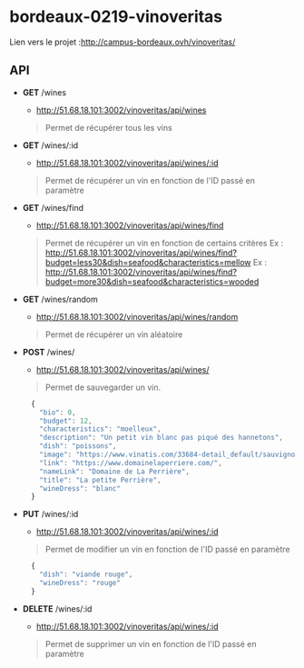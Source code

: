 # bordeaux-0219-vinoveritas
Lien vers le projet :http://campus-bordeaux.ovh/vinoveritas/
## API

* **GET** /wines
  * http://51.68.18.101:3002/vinoveritas/api/wines
  > Permet de récupérer tous les vins

* **GET** /wines/:id
  * http://51.68.18.101:3002/vinoveritas/api/wines/:id
  > Permet de récupérer un vin en fonction de l'ID passé en paramètre

* **GET** /wines/find
  * http://51.68.18.101:3002/vinoveritas/api/wines/find
  > Permet de récupérer un vin en fonction de certains critères
  > Ex : http://51.68.18.101:3002/vinoveritas/api/wines/find?budget=less30&dish=seafood&characteristics=mellow
  > Ex : http://51.68.18.101:3002/vinoveritas/api/wines/find?budget=more30&dish=seafood&characteristics=wooded

* **GET** /wines/random
  * http://51.68.18.101:3002/vinoveritas/api/wines/random
  > Permet de récupérer un vin aléatoire

* **POST** /wines/
  * http://51.68.18.101:3002/vinoveritas/api/wines/
  > Permet de sauvegarder un vin.
  ```js
    {
      "bio": 0,
      "budget": 12,
      "characteristics": "moelleux",
      "description": "Un petit vin blanc pas piqué des hannetons",
      "dish": "poissons",
      "image": "https://www.vinatis.com/33684-detail_default/sauvignon-blanc-2017-la-petite-perriere-domaine-la-perriere.png",
      "link": "https://www.domainelaperriere.com/",
      "nameLink": "Domaine de La Perrière",
      "title": "La petite Perrière",
      "wineDress": "blanc"
    }
  ```

* **PUT** /wines/:id
  * http://51.68.18.101:3002/vinoveritas/api/wines/:id
  > Permet de modifier un vin en fonction de l'ID passé en paramètre
  ```js
    {
      "dish": "viande rouge",
      "wineDress": "rouge"
    }
  ```

* **DELETE** /wines/:id
  * http://51.68.18.101:3002/vinoveritas/api/wines/:id
  > Permet de supprimer un vin en fonction de l'ID passé en paramètre
